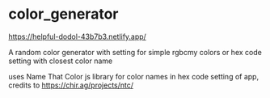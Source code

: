 # color_generator

https://helpful-dodol-43b7b3.netlify.app/

A random color generator with setting for simple rgbcmy colors or hex code setting with closest color name

uses Name That Color js library for color names in hex code setting of app, credits to https://chir.ag/projects/ntc/
